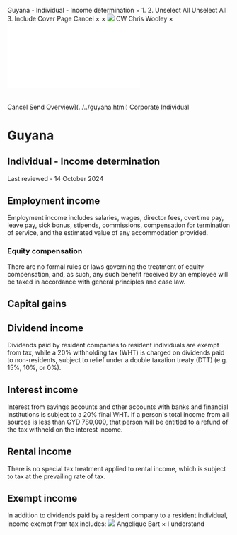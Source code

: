 Guyana - Individual - Income determination
×
1.
2.
Unselect All
Unselect All
3.
Include Cover Page
Cancel
×
×
![](../../-/media/world-wide-tax-summaries/attachments/global---chris-wooley.ashx%3Frev=ac5e5f3223b34096b1afc2a6009c7320&revision=ac5e5f32-23b3-4096-b1af-c2a6009c7320&hash=859B7ADC84DC2CBEC9760E9E6EE7DE6D0A8BFCDF)
CW
Chris Wooley
×
![](income-determination.html)
######
Cancel
Send
Overview](../../guyana.html)
Corporate
Individual
# Guyana
## Individual - Income determination
Last reviewed - 14 October 2024
## Employment income
Employment income includes salaries, wages, director fees, overtime pay, leave pay, sick bonus, stipends, commissions, compensation for termination of service, and the estimated value of any accommodation provided.
### Equity compensation
There are no formal rules or laws governing the treatment of equity compensation, and, as such, any such benefit received by an employee will be taxed in accordance with general principles and case law.
## Capital gains
## Dividend income
Dividends paid by resident companies to resident individuals are exempt from tax, while a 20% withholding tax (WHT) is charged on dividends paid to non-residents, subject to relief under a double taxation treaty (DTT) (e.g. 15%, 10%, or 0%).
## Interest income
Interest from savings accounts and other accounts with banks and financial institutions is subject to a 20% final WHT. If a person's total income from all sources is less than GYD 780,000, that person will be entitled to a refund of the tax withheld on the interest income.
## Rental income
There is no special tax treatment applied to rental income, which is subject to tax at the prevailing rate of tax.
## Exempt income
In addition to dividends paid by a resident company to a resident individual, income exempt from tax includes:
![](../../-/media/world-wide-tax-summaries/attachments/guyana---angelique_bart.ashx%3Frev=31401a42c35d4906938adc1f5df1c137&revision=31401a42-c35d-4906-938a-dc1f5df1c137&hash=ED6D08816473ED465A564DCBB8DAA63C99CAC586)
Angelique Bart
×
I understand